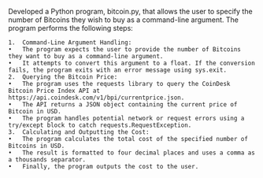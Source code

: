 Developed a Python program, bitcoin.py, that allows the user to specify the number of Bitcoins they wish to buy as a command-line argument. The program performs the following steps:

	1.	Command-Line Argument Handling:
	•	The program expects the user to provide the number of Bitcoins they want to buy as a command-line argument.
	•	It attempts to convert this argument to a float. If the conversion fails, the program exits with an error message using sys.exit.
	2.	Querying the Bitcoin Price:
	•	The program uses the requests library to query the CoinDesk Bitcoin Price Index API at https://api.coindesk.com/v1/bpi/currentprice.json.
	•	The API returns a JSON object containing the current price of Bitcoin in USD.
	•	The program handles potential network or request errors using a try/except block to catch requests.RequestException.
	3.	Calculating and Outputting the Cost:
	•	The program calculates the total cost of the specified number of Bitcoins in USD.
	•	The result is formatted to four decimal places and uses a comma as a thousands separator.
	•	Finally, the program outputs the cost to the user.